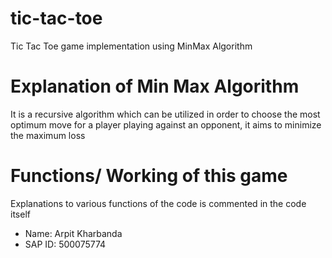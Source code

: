 # tic-tac-toe
Tic Tac Toe game implementation using MinMax Algorithm

# Explanation of Min Max Algorithm
It is a recursive algorithm which can be utilized in order to choose the most optimum move for a player playing against an opponent, it aims to minimize the maximum loss 


# Functions/ Working of this game
Explanations to various functions of the code is commented in the code itself



- Name: Arpit Kharbanda
- SAP ID: 500075774


